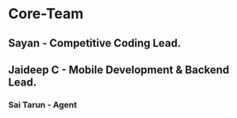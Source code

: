 # Core-Team

## Sayan - Competitive Coding Lead.

## Jaideep C - Mobile Development & Backend Lead.

### Sai Tarun - Agent